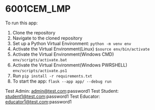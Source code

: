 # 6001CEM_LMP

To run this app:

1) Clone the repository
2) Navigate to the cloned repository
3) Set up a Python Virtual Environment: ```python -m venv env```
4) Activate the Virtual Environment(Linux) ```$source env/bin/activate```
5) Activate the Virtual Environment(Windows CMD) ```env/scripts/activate.bat```
6) Activate the Virtual Environment(Windows PWRSHELL) ```env/scripts/activate.ps1```
7) Run ```pip install -r requirements.txt```
8) To start the app: ```flask --app app/ --debug run```

Test Admin: admin@test.com:password1
Test Student: student1@test.com:password1
Test Educator: educator1@test.com:password1
